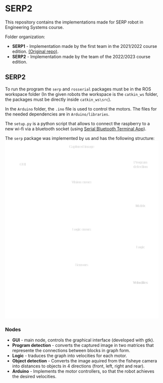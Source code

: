 # SERP2

This repository contains the implementations made for SERP robot in Engineering Systems course. 

Folder organization:
 - **SERP1** - Implementation made by the first team in the 2021/2022 course edition. [(Original repo)](https://github.com/jorgef1299/SERP).
 - **SERP2** - Implementation made by the team of the 2022/2023 course edition.

 ## SERP2
 To run the program the `serp` and `rosserial` packages must be in the ROS workspace folder (In the given robots the workspace is  the `catkin_ws` folder, the packages must be directly inside `catkin_ws\src`).

In the `Arduino` folder, the `.ino` file is used to control the motors. The files for the needed dependencies are in `Arduino/libraries`.

The `setup.py` is a python script that allows to connect the raspberry to a new wi-fi via a bluetooth socket (using [Serial Bluetooth Terminal App](https://play.google.com/store/apps/details?id=de.kai_morich.serial_bluetooth_terminal&hl=pt_PT&gl=US)).

The `serp` package was implemented by us and has the following structure:
![ROS node graph](SERP2/serp/extras/Node_diagram.png)

### Nodes
 - **GUI** - main node, controls the graphical interface (developed with gtk).
 - **Program detection** - converts the captured image in two matrices that represente the connections between blocks in graph form.
 - **Logic** - traduces the graph into velocities for each motor.
 - **Object detection** -  Converts the image aquired from the fisheye camera into distances to objects in 4 directions (front, left, right and rear).
 - **Arduino** - Implements the motor controllers, so that the robot achieves the desired velocities.

